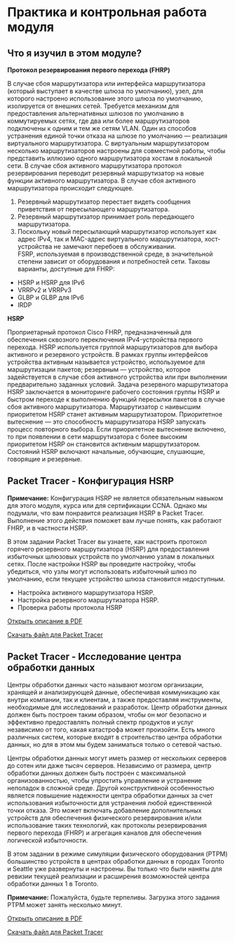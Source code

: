 # Практика и контрольная работа модуля

<!-- 9.3.1 -->
## Что я изучил в этом модуле?
**Протокол резервирования первого перехода (FHRP)**

В случае сбоя маршрутизатора или интерфейса маршрутизатора (который выступает в качестве шлюза по умолчанию), узел, для которого настроено использование этого шлюза по умолчанию, изолируется от внешних сетей. Требуется механизм для предоставления альтернативных шлюзов по умолчанию в коммутируемых сетях, где два или более маршрутизаторов подключены к одним и тем же сетям VLAN. Один из способов устранения единой точки отказа на шлюзе по умолчанию — реализация виртуального маршрутизатора. С виртуальным маршрутизатором несколько маршрутизаторов настроены для совместной работы, чтобы представить иллюзию одного маршрутизатора хостам в локальной сети. В случае сбоя активного маршрутизатора протокол резервирования переводит резервный маршрутизатор на новые функции активного маршрутизатора. В случае сбоя активного маршрутизатора происходит следующее.

1. Резервный маршрутизатор перестает видеть сообщения приветствия от пересылающего маршрутизатора. <br>
2. Резервный маршрутизатор принимает роль передающего маршрутизатора.<br>
3. Поскольку новый пересылающий маршрутизатор использует как адрес IPv4, так и MAC-адрес виртуального маршрутизатора, хост-устройства не замечают перебоев в обслуживании.<br>
FSRP, используемая в производственной среде, в значительной степени зависит от оборудования и потребностей сети. Таковы варианты, доступные для FHRP:

- HSRP и HSRP для IPv6
- VRRPv2 и VRRPv3
- GLBP и GLBP для IPv6
- IRDP

**HSRP**

Проприетарный протокол Cisco FHRP, предназначенный для обеспечения сквозного переключения IPv4-устройства первого перехода. HSRP используется группой маршрутизаторов для выбора активного и резервного устройств. В рамках группы интерфейсов устройства активным называется устройство, используемое для маршрутизации пакетов; резервным — устройство, которое задействуется в случае сбоя активного устройства или при выполнении предварительно заданных условий. Задача резервного маршрутизатора HSRP заключается в мониторинге рабочего состояния группы HSRP и быстром переходе к выполнению функций пересылки пакетов в случае сбоя активного маршрутизатора. Маршрутизатор с наивысшим приоритетом HSRP станет активным маршрутизатором. Приоритетное вытеснение — это способность маршрутизатора HSRP запускать процесс повторного выбора. Если приоритетное вытеснение включено, то при появлении в сети маршрутизатора с более высоким приоритетом HSRP он становится активным маршрутизатором. Состояний HSRP включают начальные, обучающие, слушающие, говорящие и резервные.


<!--9.3.2
Контрольная работа по модулю - Основные понятия FHRP
Какова цель HSRP?-->

<!--9.3.3-->
## Packet Tracer - Конфигурация HSRP
**Примечание:** Конфигурация HSRP не является обязательным навыком для этого модуля, курса или для сертификации CCNA. Однако мы подумали, что вам понравится реализация HSRP в Packet Tracer. Выполнение этого действия поможет вам лучше понять, как работают FHRP, и в частности HSRP.

В этом задании Packet Tracer вы узнаете, как настроить протокол горячего резервного маршрутизатора (HSRP) для предоставления избыточных шлюзовых устройств по умолчанию узлам в локальных сетях. После настройки HSRP вы проведите настройку, чтобы убедиться, что узлы могут использовать избыточный шлюз по умолчанию, если текущее устройство шлюза становится недоступным.

- Настройка активного маршрутизатора HSRP.
- Настройка резервного маршрутизатора HSRP.
- Проверка работы протокола HSRP

[Открыть описание в PDF](./assets/9.3.3-packet-tracer---hsrp-configuration-guide_ru-RU.pdf)

[Скачать файл для Packet Tracer](./assets/9.3.3-packet-tracer---hsrp-configuration-guide_ru-RU.pka)


<!--9.3.4-->
## Packet Tracer - Исследование центра обработки данных
Центры обработки данных часто называют мозгом организации, хранящей и анализирующей данные, обеспечивая коммуникацию как внутри компании, так и клиентам, а также предоставляя инструменты, необходимые для исследований и разработок. Центр обработки данных должен быть построен таким образом, чтобы он мог безопасно и эффективно предоставлять полный спектр продуктов и услуг независимо от того, какая катастрофа может произойти. Есть много различных систем, которые входят в строительство центра обработки данных, но для в этом мы будем заниматься только о сетевой частью.

Центры обработки данных могут иметь размер от нескольких серверов до сотен или даже тысяч серверов. Независимо от размера, центр обработки данных должен быть построен с максимальной организованностью, чтобы упростить управление и устранение неполадок в сложной среде. Другой конструктивной особенностью является повышение надежности центра обработки данных за счет использования избыточности для устранения любой единственной точки отказа. Это может включать добавление дополнительных устройств для обеспечения физического резервирования и/или использование таких технологий, как протоколы резервирования первого перехода (FHRP) и агрегация каналов для обеспечения логической избыточности.

В этом задании в режиме симуляции физического оборудования (PTPM) большинство устройств в центрах обработки данных в городах Toronto и Seattle уже развернуты и настроены. Вы только что были наняты для ревизии текущей реализации и расширения возможностей центра обработки данных 1 в Toronto.

**Примечание:** Пожалуйста, будьте терпеливы. Загрузка этого задания PTPM может занять несколько минут.

[Открыть описание в PDF](./assets/9.3.4-packet-tracer---data-center-exploration---physical-mode_ru-RU.pdf)

[Скачать файл для Packet Tracer](./assets/9.3.4-packet-tracer---data-center-exploration---physical-mode_ru-RU.pka)
